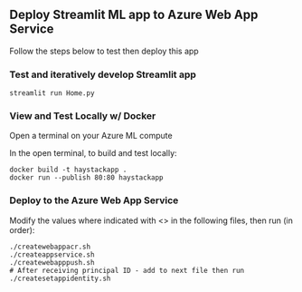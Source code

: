 ## Deploy Streamlit ML app to Azure Web App Service

Follow the steps below to test then deploy this app

### Test and iteratively develop Streamlit app
```streamlit run Home.py```

### View and Test Locally w/ Docker

Open a terminal on your Azure ML compute

In the open terminal, to build and test locally:

```
docker build -t haystackapp .
docker run --publish 80:80 haystackapp
```

### Deploy to the Azure Web App Service
Modify the values where indicated with <> in the following files, then run (in order):
```
./createwebappacr.sh 
./createappservice.sh
./createwebapppush.sh
# After receiving principal ID - add to next file then run
./createsetappidentity.sh
```
